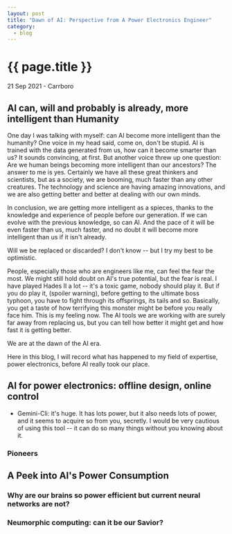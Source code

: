 ```yaml
---
layout: post
title: "Dawn of AI: Perspective from A Power Electronics Engineer"
category: 
  - blog
---
```


{{ page.title }}
================

<p class="meta">21 Sep 2021 - Carrboro</p>

## AI can, will and probably is already, more intelligent than Humanity
One day I was talking with myself: can AI become more intelligent than the humanity? One voice in my head said, come on, don't be stupid. AI is trained with the data generated from us, how can it become smarter than us? It sounds convincing, at first. But another voice threw up one question: Are we human beings becoming more intelligent than our ancestors? The answer to me is yes. Certainly we have all these great thinkers and scientists, but as a society, we are booming, much faster than any other creatures. The technology and science are having amazing innovations, and we are also getting better and better at dealing with our own minds. 

In conclusion, we are getting more intelligent as a spieces, thanks to the knowledge and experience of people before our generation. If we can evolve with the previous knowledge, so can AI. And the pace of it will be even faster than us, much faster, and no doubt it will become more intelligent than us if it isn't already. 

Will we be replaced or discarded? I don't know -- but I try my best to be optimistic. 

People, especially those who are engineers like me, can feel the fear the most. We might still hold doubt on AI's true potential, but the fear is real. I have played Hades II a lot -- it's a toxic game, nobody should play it. But if you do play it, (spoiler warning), before getting to the ultimate boss typhoon, you have to fight through its offsprings, its tails and so. Basically, you get a taste of how terrifying this monster might be before you really face him. This is my feeling now. The AI tools we are working with are surely far away from replacing us, but you can tell how better it might get and how fast it is getting better. 

We are at the dawn of the AI era. 

Here in this blog, I will record what has happened to my field of expertise, power electronics, before AI really took our place.

## AI for power electronics: offline design, online control
- Gemini-Cli: it's huge. It has lots power, but it also needs lots of power, and it seems to acquire so from you, secretly. I would be very cautious of using this tool -- it can do so many things without you knowing about it.

### Pioneers

## A Peek into AI's Power Consumption

### Why are our brains so power efficient but current neural networks are not? 

### Neumorphic computing: can it be our Savior?
